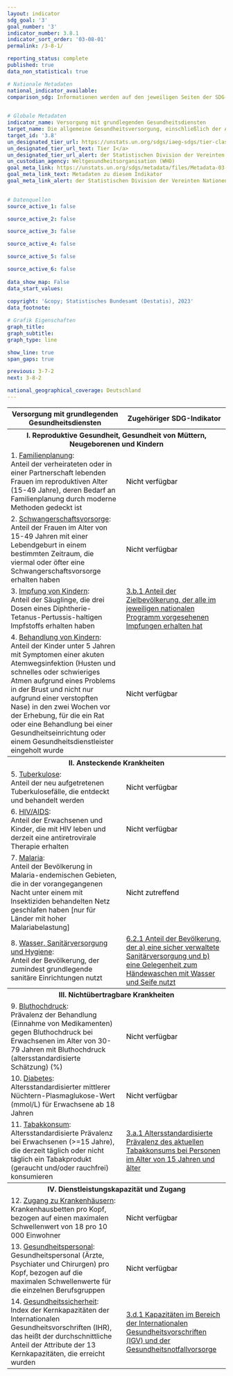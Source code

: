 ```yaml
---
layout: indicator    
sdg_goal: '3'    
goal_number: '3'    
indicator_number: 3.8.1    
indicator_sort_order: '03-08-01'    
permalink: /3-8-1/    

reporting_status: complete    
published: true    
data_non_statistical: true    

# Nationale Metadaten    
national_indicator_available:     
comparison_sdg: Informationen werden auf den jeweiligen Seiten der SDG-Indikatoren bereitgestellt.    
    

# Globale Metadaten    
indicator_name: Versorgung mit grundlegenden Gesundheitsdiensten    
target_name: Die allgemeine Gesundheitsversorgung, einschließlich der Absicherung gegen finanzielle Risiken, den Zugang zu hochwertigen grundlegenden Gesundheitsdiensten und den Zugang zu sicheren, wirksamen, hochwertigen und bezahlbaren unentbehrlichen Arzneimitteln und Impfstoffen für alle erreichen    
target_id: '3.8'    
un_designated_tier_url: https://unstats.un.org/sdgs/iaeg-sdgs/tier-classification/'    
un_designated_tier_url_text: Tier I</a>    
un_designated_tier_url_alert: der Statistischen Division der Vereinten Nationen    
un_custodian_agency: Weltgesundheitsorganisation (WHO)    
goal_meta_link: https://unstats.un.org/sdgs/metadata/files/Metadata-03-08-01.pdf    
goal_meta_link_text: Metadaten zu diesem Indikator    
goal_meta_link_alert: der Statistischen Division der Vereinten Nationen    
    

# Datenquellen
source_active_1: false

source_active_2: false

source_active_3: false

source_active_4: false

source_active_5: false

source_active_6: false
    
data_show_map: False    
data_start_values:     
    
copyright: '&copy; Statistisches Bundesamt (Destatis), 2023'    
data_footnote:     

# Grafik Eigenschaften    
graph_title: 
graph_subtitle:     
graph_type: line    

show_line: true
span_gaps: true    

previous: 3-7-2    
next: 3-8-2    

national_geographical_coverage: Deutschland    
---
```



<table class="mytablestyle">
   <tr>
      <th>Versorgung mit grundlegenden Gesundheitsdiensten</th>
      <th>Zugehöriger SDG-Indikator</th>
   </tr>
   <tr>
      <th colspan="2">I. Reproduktive Gesundheit, Gesundheit von Müttern, Neugeborenen und Kindern</th>
   </tr>
   <tr>
      <td>1. <u>Familienplanung</u>:<br>Anteil der verheirateten oder in einer Partnerschaft lebenden Frauen im reproduktiven Alter (15-49 Jahre), deren Bedarf an Familienplanung durch moderne Methoden gedeckt ist
      </td>
      <td><span class="status notstarted" style="color:black"><span class="status-inner">Nicht verfügbar</span></span>
      </td>
   </tr>
   <tr>
      <td>2. <u>Schwangerschaftsvorsorge</u>:<br>Anteil der Frauen im Alter von 15-49 Jahren mit einer Lebendgeburt in einem bestimmten Zeitraum, die viermal oder öfter eine Schwangerschaftsvorsorge erhalten haben
      </td>
      <td><span class="status notstarted" style="color:black"><span class="status-inner">Nicht verfügbar</span></span>
      </td>
   </tr>
   <tr>
      <td>3. <u>Impfung von Kindern</u>:<br>Anteil der Säuglinge, die drei Dosen eines Diphtherie-Tetanus-Pertussis-haltigen Impfstoffs erhalten haben
      </td>
      <td><a href="https://sdg-indikatoren.de/3-b-1/">3.b.1 Anteil der Zielbevölkerung, der alle im jeweiligen nationalen Programm vorgesehenen Impfungen erhalten hat</a>
      </td>
   </tr>
   <tr>
      <td>4. <u>Behandlung von Kindern</u>:<br>Anteil der Kinder unter 5 Jahren mit Symptomen einer akuten Atemwegsinfektion (Husten und schnelles oder schwieriges Atmen aufgrund eines Problems in der Brust und nicht nur aufgrund einer verstopften Nase) in den zwei Wochen vor der Erhebung, für die ein Rat oder eine Behandlung bei einer Gesundheitseinrichtung oder einem Gesundheitsdienstleister eingeholt wurde
      </td>
      <td><span class="status notstarted" style="color:black"><span class="status-inner">Nicht verfügbar</span></span>
      </td>
   </tr>
   <tr>
      <th colspan="2">II. Ansteckende Krankheiten</th>
   </tr>
   <tr>
      <td>5. <u>Tuberkulose</u>:<br>Anteil der neu aufgetretenen Tuberkulosefälle, die entdeckt und behandelt werden
      </td>
      <td><span class="status notstarted" style="color:black"><span class="status-inner">Nicht verfügbar</span></span>
      </td>
   </tr>
   <tr>
      <td>6. <u>HIV/AIDS</u>:<br>Anteil der Erwachsenen und Kinder, die mit HIV leben und derzeit eine antiretrovirale Therapie erhalten
      </td>
      <td><span class="status notstarted" style="color:black"><span class="status-inner">Nicht verfügbar</span></span>
      </td>
   </tr>
   <tr>
      <td>7. <u>Malaria</u>:<br>Anteil der Bevölkerung in Malaria-endemischen Gebieten, die in der vorangegangenen Nacht unter einem mit Insektiziden behandelten Netz geschlafen haben [nur für Länder mit hoher Malariabelastung]
      </td>
      <td><span class="status notapplicable" style="color:black"><span class="status-inner">Nicht zutreffend</span></span>
      </td>
   </tr>
   <tr>
      <td>8. <u>Wasser, Sanitärversorgung und Hygiene</u>:<br>Anteil der Bevölkerung, der zumindest grundlegende sanitäre Einrichtungen nutzt
      </td>
      <td><a href="https://sdg-indikatoren.de/6-2-1/">6.2.1 Anteil der Bevölkerung, der a) eine sicher verwaltete Sanitärversorgung und b) eine Gelegenheit zum Händewaschen mit Wasser und Seife nutzt</a>
      </td>
   </tr>
   <tr>
      <th colspan="2">III. Nichtübertragbare Krankheiten</th>
   </tr>
   <tr>
      <td>9. <u>Bluthochdruck</u>:<br>Prävalenz der Behandlung (Einnahme von Medikamenten) gegen Bluthochdruck bei Erwachsenen im Alter von 30-79 Jahren mit Bluthochdruck (altersstandardisierte Schätzung) (%)
      </td>
      <td><span class="status notstarted" style="color:black"><span class="status-inner">Nicht verfügbar</span></span>
      </td>
   </tr>
   <tr>
      <td>10. <u>Diabetes</u>:<br>Altersstandardisierter mittlerer Nüchtern-Plasmaglukose-Wert (mmol/L) für Erwachsene ab 18 Jahren
      </td>
      <td><span class="status notstarted" style="color:black"><span class="status-inner">Nicht verfügbar</span></span>
      </td>
   </tr>
   <tr>
      <td>11. <u>Tabakkonsum</u>:<br>Altersstandardisierte Prävalenz bei Erwachsenen (>=15 Jahre), die derzeit täglich oder nicht täglich ein Tabakprodukt (geraucht und/oder rauchfrei) konsumieren
      </td>
      <td><a href="https://sdg-indikatoren.de/3-a-1/">3.a.1 Altersstandardisierte Prävalenz des aktuellen Tabakkonsums bei Personen im Alter von 15 Jahren und älter</a>
      </td>
   </tr>
   <tr>
      <th colspan="2">IV. Dienstleistungskapazität und Zugang</th>
   </tr>
   <tr>
      <td>12. <u>Zugang zu Krankenhäusern</u>:<br>Krankenhausbetten pro Kopf, bezogen auf einen maximalen Schwellenwert von 18 pro 10 000 Einwohner
      </td>
      <td><span class="status notstarted" style="color:black"><span class="status-inner">Nicht verfügbar</span></span>
      </td>
   </tr>
   <tr>
      <td>13. <u>Gesundheitspersonal</u>:<br>Gesundheitspersonal (Ärzte, Psychiater und Chirurgen) pro Kopf, bezogen auf die maximalen Schwellenwerte für die einzelnen Berufsgruppen
      </td>
      <td><span class="status notstarted" style="color:black"><span class="status-inner">Nicht verfügbar</span></span>
      </td>
   </tr>
   <tr>
      <td>14. <u>Gesundheitssicherheit</u>:<br>Index der Kernkapazitäten der Internationalen Gesundheitsvorschriften (IHR), das heißt der durchschnittliche Anteil der Attribute der 13 Kernkapazitäten, die erreicht wurden
      </td>
      <td><a href="https://sdg-indikatoren.de/3-d-1/">3.d.1 Kapazitäten im Bereich der Internationalen Gesundheitsvorschriften (IGV) und der Gesundheitsnotfallvorsorge</a>
      </td>
   </tr>
</table>